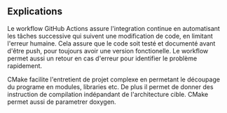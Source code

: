 ## Explications

Le workflow GitHub Actions assure l'integration continue en automatisant les tâches successive qui suivent une modification de code, en limitant l'erreur humaine. Cela assure que le code soit testé et documenté avant d'être push, pour toujours avoir une version fonctionelle. Le workflow permet aussi un retour en cas d'erreur pour identifier le problème rapidement.

CMake facilite l'entretient de projet complexe en permetant le découpage du programe en modules, libraries etc. De plus il permet de donner des instruction de compilation indépandant de l'architecture cible. CMake permet aussi de parametrer doxygen.